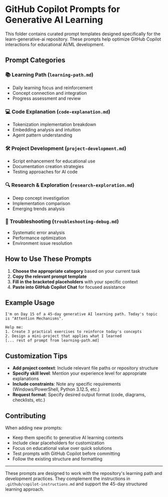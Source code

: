 # GitHub Copilot Prompts for Generative AI Learning

This folder contains curated prompt templates designed specifically for the learn-generative-ai repository. These prompts help optimize GitHub Copilot interactions for educational AI/ML development.

## Prompt Categories

### 📚 Learning Path (`learning-path.md`)

- Daily learning focus and reinforcement
- Concept connection and integration  
- Progress assessment and review

### 💻 Code Explanation (`code-explanation.md`)

- Tokenization implementation breakdown
- Embedding analysis and intuition
- Agent pattern understanding

### 🛠️ Project Development (`project-development.md`)

- Script enhancement for educational use
- Documentation creation strategies
- Testing approaches for AI code

### 🔍 Research & Exploration (`research-exploration.md`)

- Deep concept investigation
- Implementation comparison
- Emerging trends analysis

### 🐛 Troubleshooting (`troubleshooting-debug.md`)

- Systematic error analysis
- Performance optimization
- Environment issue resolution

## How to Use These Prompts

1. **Choose the appropriate category** based on your current task
2. **Copy the relevant prompt template**
3. **Fill in the bracketed placeholders** with your specific context
4. **Paste into GitHub Copilot Chat** for focused assistance

## Example Usage

```
I'm on Day 15 of a 45-day generative AI learning path. Today's topic is "Attention Mechanisms".

Help me:
1. Create 3 practical exercises to reinforce today's concepts
2. Design a mini-project that applies what I learned
[... rest of prompt from learning-path.md]
```

## Customization Tips

- **Add project context**: Include relevant file paths or repository structure
- **Specify skill level**: Mention your experience level for appropriate explanations
- **Include constraints**: Note any specific requirements (Windows/PowerShell, Python 3.12.5, etc.)
- **Request format**: Specify desired output format (code, diagrams, checklists, etc.)

## Contributing

When adding new prompts:

- Keep them specific to generative AI learning contexts
- Include clear placeholders for customization
- Focus on educational value over quick solutions
- Test prompts with GitHub Copilot before committing
- Follow the existing structure and formatting

---

These prompts are designed to work with the repository's learning path and development practices. They complement the instructions in `.github/copilot-instructions.md` and support the 45-day structured learning approach.
